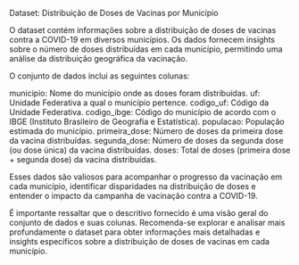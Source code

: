 Dataset: Distribuição de Doses de Vacinas por Município

O dataset contém informações sobre a distribuição de doses de vacinas contra a COVID-19 em diversos municípios. Os dados fornecem insights sobre o número de doses distribuídas em cada município, permitindo uma análise da distribuição geográfica da vacinação.

O conjunto de dados inclui as seguintes colunas:

municipio: Nome do município onde as doses foram distribuídas.
uf: Unidade Federativa a qual o município pertence.
codigo_uf: Código da Unidade Federativa.
codigo_ibge: Código do município de acordo com o IBGE (Instituto Brasileiro de Geografia e Estatística).
populacao: População estimada do município.
primeira_dose: Número de doses da primeira dose da vacina distribuídas.
segunda_dose: Número de doses da segunda dose (ou dose única) da vacina distribuídas.
doses: Total de doses (primeira dose + segunda dose) da vacina distribuídas.

Esses dados são valiosos para acompanhar o progresso da vacinação em cada município, identificar disparidades na distribuição de doses e entender o impacto da campanha de vacinação contra a COVID-19.

É importante ressaltar que o descritivo fornecido é uma visão geral do conjunto de dados e suas colunas. Recomenda-se explorar e analisar mais profundamente o dataset para obter informações mais detalhadas e insights específicos sobre a distribuição de doses de vacinas em cada município.

